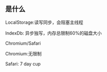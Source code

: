 ## <a id="whatis">是什么</a>
LocalStorage:读写同步，会阻塞主线程

IndexDb: 异步独写，内存总限制60%的磁盘大小

Chromium/Safari

Chromium:无限制

Safari: 7 day cup